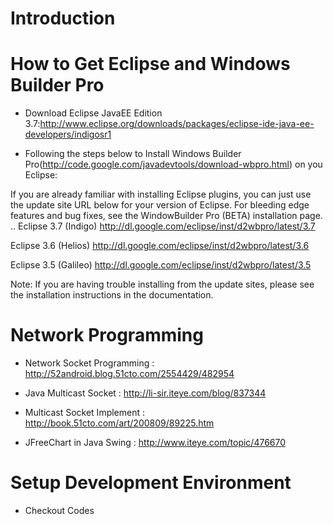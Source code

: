 # Introduction #


# How to Get Eclipse and Windows Builder Pro #

  * Download Eclipse JavaEE Edition 3.7:http://www.eclipse.org/downloads/packages/eclipse-ide-java-ee-developers/indigosr1

  * Following the steps below to Install Windows Builder Pro(http://code.google.com/javadevtools/download-wbpro.html) on you Eclipse:


If you are already familiar with installing Eclipse plugins, you can just use the update site URL below for your version of Eclipse.
For bleeding edge features and bug fixes, see the WindowBuilder Pro (BETA) installation page.
..
Eclipse 3.7 (Indigo)
http://dl.google.com/eclipse/inst/d2wbpro/latest/3.7

Eclipse 3.6 (Helios)
http://dl.google.com/eclipse/inst/d2wbpro/latest/3.6

Eclipse 3.5 (Galileo)
http://dl.google.com/eclipse/inst/d2wbpro/latest/3.5

Note: If you are having trouble installing from the update sites, please see the installation instructions in the documentation.

# Network Programming #
  * Network Socket Programming : http://52android.blog.51cto.com/2554429/482954

  * Java Multicast Socket : http://li-sir.iteye.com/blog/837344

  * Multicast Socket Implement :  http://book.51cto.com/art/200809/89225.htm

  * JFreeChart in Java Swing : http://www.iteye.com/topic/476670

# Setup Development Environment #

  * Checkout Codes